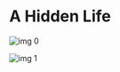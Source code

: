 # A Hidden Life

![img 0](https://i.imgur.com/QEztCcs.jpg)

![img 1](https://i.imgur.com/yj2A1Rm.png)

